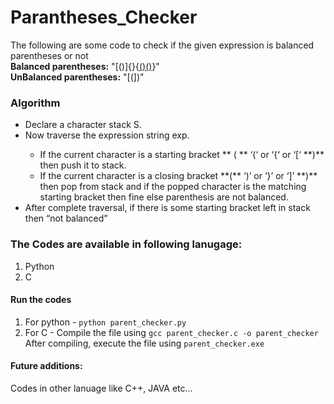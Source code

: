 ﻿# Parantheses_Checker

The following are some code to check if the given expression is balanced parentheses or not
<br>
<strong>Balanced parentheses:</strong> "[()]{}{[()()]()}" <br>
<strong>UnBalanced parentheses:</strong> "[(])"

### Algorithm
<ul>
<li> Declare a character stack S. </li>
<li> Now traverse the expression string exp. </li>
  
<ul>
<li> If the current character is a starting bracket ** ( ** ‘(‘ or ‘{‘ or ‘[‘ **)** then push it to stack. </li>
<li> If the current character is a closing bracket **(** ‘)’ or ‘}’ or ‘]’ **)** then pop from stack and if the popped character is the matching starting bracket then fine else parenthesis are not balanced.</li>
 </ul>
  
<li> After complete traversal, if there is some starting bracket left in stack then “not balanced” </li>
</ul>

### The Codes are available in following lanugage:

<ol>
  <li> Python </li> 
  <li> C </li>
</ol>

#### Run the codes 

1. For python - `python parent_checker.py`
2. For C - Compile the file using `gcc parent_checker.c -o parent_checker` 
<br>       After compiling, execute the file using `parent_checker.exe`

#### Future additions:
Codes in other lanuage like C++, JAVA etc...
